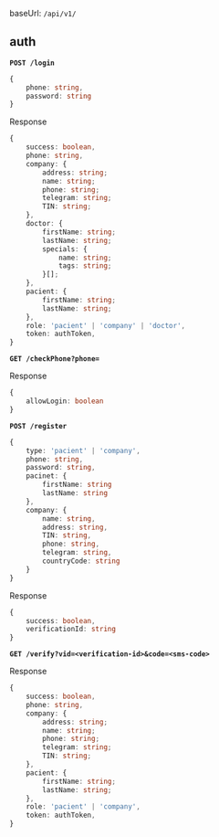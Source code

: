 
baseUrl: `/api/v1/`

## auth

**`POST /login`**

``` ts
{
    phone: string,
    password: string
}
```
Response

``` ts
{
    success: boolean,
    phone: string,
    company: {
        address: string;
        name: string;
        phone: string;
        telegram: string;
        TIN: string;
    },
    doctor: {
        firstName: string;
        lastName: string;
        specials: {
            name: string;
            tags: string;
        }[];
    },
    pacient: {
        firstName: string;
        lastName: string;
    },
    role: 'pacient' | 'company' | 'doctor',
    token: authToken,
}
```
**`GET /checkPhone?phone=`**

Response
``` ts
{
    allowLogin: boolean
}
```

**`POST /register`**
```ts
{   
    type: 'pacient' | 'company', 
    phone: string, 
    password: string, 
    pacinet: {
        firstName: string
        lastName: string
    }, 
    company: {
        name: string, 
        address: string, 
        TIN: string, 
        phone: string, 
        telegram: string, 
        countryCode: string
    } 
}
```
Response

```ts
{
    success: boolean,
    verificationId: string
}
```

**`GET /verify?vid=<verification-id>&code=<sms-code>`**

Response

``` ts
{
    success: boolean,
    phone: string,
    company: {
        address: string;
        name: string;
        phone: string;
        telegram: string;
        TIN: string;
    },
    pacient: {
        firstName: string;
        lastName: string;
    },
    role: 'pacient' | 'company',
    token: authToken,
}
```
